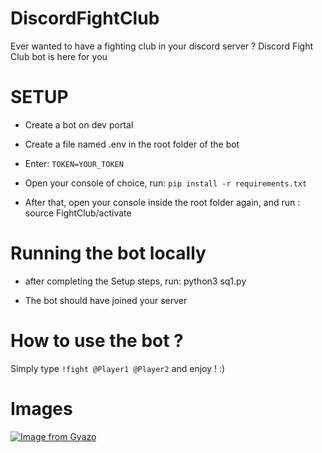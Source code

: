 # DiscordFightClub
Ever wanted to have a fighting club in your discord server ? Discord Fight Club bot is here for you



# SETUP

* Create a bot on dev portal

* Create a file named .env in the root folder of the bot

* Enter: ```TOKEN=YOUR_TOKEN```

* Open your console of choice, run: ```pip install -r requirements.txt```

* After that, open your console inside the root folder again, and run : source FightClub/activate

# Running the bot locally

* after completing the Setup steps, run: python3 sq1.py

* The bot should have joined your server

# How to use the bot ?

Simply type ```!fight @Player1 @Player2``` and enjoy ! :)

# Images

[![Image from Gyazo](https://i.gyazo.com/c2008271835efa7f211cd70b75fbafc5.gif)](https://gyazo.com/c2008271835efa7f211cd70b75fbafc5)
